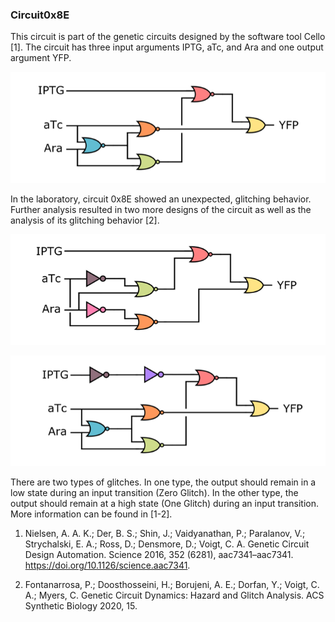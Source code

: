 ### Circuit0x8E

This circuit is part of the genetic circuits designed by the software tool Cello [1]. The circuit has three input arguments IPTG, aTc, and Ara and one output argument YFP.

![Figure1](../../Media/0x8E_Original.png)

In the laboratory, circuit 0x8E showed an unexpected, glitching behavior. Further analysis resulted in two more designs of the circuit as well as the analysis of its glitching behavior [2].

![Figure2](../../Media/0x8E_LogicHazardFree.png)

![Figure3](../../Media/0x8E_TwoInverter.png)

There are two types of glitches. In one type, the output should remain in a low state during an input transition (Zero Glitch). In the other type, the output should remain at a high state (One Glitch) during an input transition. More information can be found in [1-2].

1. Nielsen, A. A. K.; Der, B. S.; Shin, J.; Vaidyanathan, P.; Paralanov, V.; Strychalski, E. A.; Ross, D.; Densmore, D.; Voigt, C. A. Genetic Circuit Design Automation. Science 2016, 352 (6281), aac7341–aac7341. https://doi.org/10.1126/science.aac7341.

2. Fontanarrosa, P.; Doosthosseini, H.; Borujeni, A. E.; Dorfan, Y.; Voigt, C. A.; Myers, C. Genetic Circuit Dynamics: Hazard and Glitch Analysis. ACS Synthetic Biology 2020, 15.
